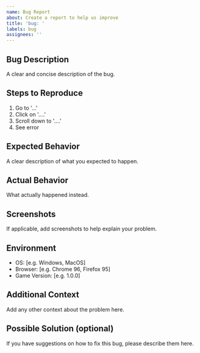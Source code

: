 ```yaml
---
name: Bug Report
about: Create a report to help us improve
title: 'bug: '
labels: bug
assignees: ''
---
```


## Bug Description
A clear and concise description of the bug.

## Steps to Reproduce
1. Go to '...'
2. Click on '....'
3. Scroll down to '....'
4. See error

## Expected Behavior
A clear description of what you expected to happen.

## Actual Behavior
What actually happened instead.

## Screenshots
If applicable, add screenshots to help explain your problem.

## Environment
- OS: [e.g. Windows, MacOS]
- Browser: [e.g. Chrome 96, Firefox 95]
- Game Version: [e.g. 1.0.0]

## Additional Context
Add any other context about the problem here.

## Possible Solution (optional)
If you have suggestions on how to fix this bug, please describe them here.